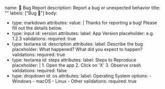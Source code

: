 name: 🐛 Bug Report
description: Report a bug or unexpected behavior
title: ""
labels: ["Bug 🐛"]
body:
  - type: markdown
    attributes:
      value: |
        Thanks for reporting a bug! Please fill out the details below.
  - type: input
    id: version
    attributes:
      label: App Version
      placeholder: e.g. 1.2.3
    validations:
      required: true
  - type: textarea
    id: description
    attributes:
      label: Describe the bug
      placeholder: What happened? What did you expect to happen?
    validations:
      required: true
  - type: textarea
    id: steps
    attributes:
      label: Steps to Reproduce
      placeholder: |
        1. Open the app
        2. Click on 'X'
        3. Observe crash
    validations:
      required: false
  - type: dropdown
    id: os
    attributes:
      label: Operating System
      options:
        - Windows
        - macOS
        - Linux
        - Other
    validations:
      required: true
